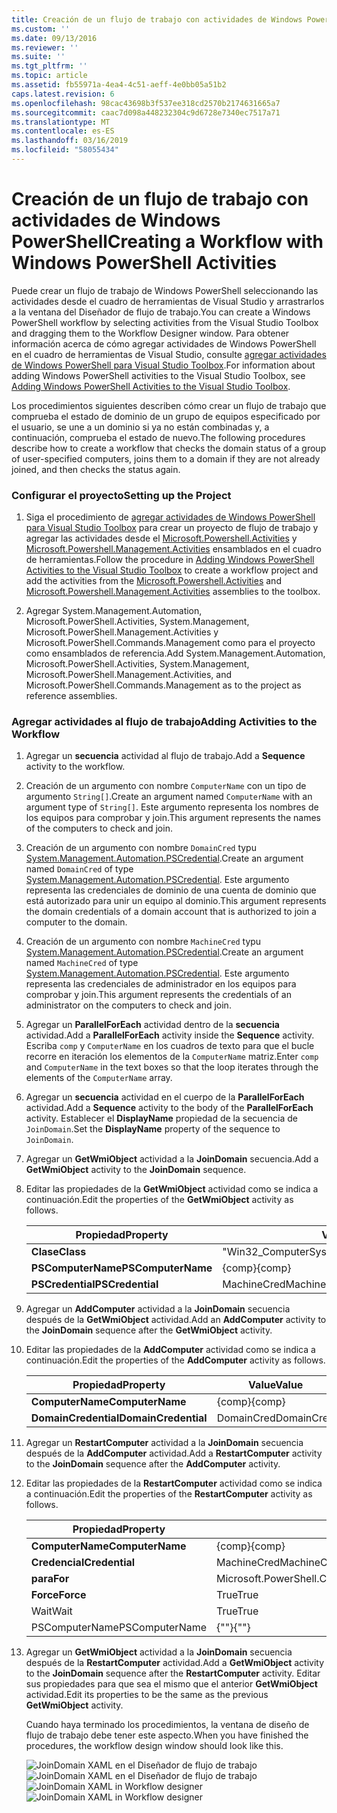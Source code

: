 ```yaml
---
title: Creación de un flujo de trabajo con actividades de Windows PowerShell | Microsoft Docs
ms.custom: ''
ms.date: 09/13/2016
ms.reviewer: ''
ms.suite: ''
ms.tgt_pltfrm: ''
ms.topic: article
ms.assetid: fb55971a-4ea4-4c51-aeff-4e0bb05a51b2
caps.latest.revision: 6
ms.openlocfilehash: 98cac43698b3f537ee318cd2570b2174631665a7
ms.sourcegitcommit: caac7d098a448232304c9d6728e7340ec7517a71
ms.translationtype: MT
ms.contentlocale: es-ES
ms.lasthandoff: 03/16/2019
ms.locfileid: "58055434"
---
```

# <a name="creating-a-workflow-with-windows-powershell-activities"></a><span data-ttu-id="29d99-102">Creación de un flujo de trabajo con actividades de Windows PowerShell</span><span class="sxs-lookup"><span data-stu-id="29d99-102">Creating a Workflow with Windows PowerShell Activities</span></span>

<span data-ttu-id="29d99-103">Puede crear un flujo de trabajo de Windows PowerShell seleccionando las actividades desde el cuadro de herramientas de Visual Studio y arrastrarlos a la ventana del Diseñador de flujo de trabajo.</span><span class="sxs-lookup"><span data-stu-id="29d99-103">You can create a Windows PowerShell workflow by selecting activities from the Visual Studio Toolbox and dragging them to the Workflow Designer window.</span></span> <span data-ttu-id="29d99-104">Para obtener información acerca de cómo agregar actividades de Windows PowerShell en el cuadro de herramientas de Visual Studio, consulte [agregar actividades de Windows PowerShell para Visual Studio Toolbox](./adding-windows-powershell-activities-to-the-visual-studio-toolbox.md).</span><span class="sxs-lookup"><span data-stu-id="29d99-104">For information about adding Windows PowerShell activities to the Visual Studio Toolbox, see [Adding Windows PowerShell Activities to the Visual Studio Toolbox](./adding-windows-powershell-activities-to-the-visual-studio-toolbox.md).</span></span>

<span data-ttu-id="29d99-105">Los procedimientos siguientes describen cómo crear un flujo de trabajo que comprueba el estado de dominio de un grupo de equipos especificado por el usuario, se une a un dominio si ya no están combinadas y, a continuación, comprueba el estado de nuevo.</span><span class="sxs-lookup"><span data-stu-id="29d99-105">The following procedures describe how to create a workflow that checks the domain status of a group of user-specified computers, joins them to a domain if they are not already joined, and then checks the status again.</span></span>

### <a name="setting-up-the-project"></a><span data-ttu-id="29d99-106">Configurar el proyecto</span><span class="sxs-lookup"><span data-stu-id="29d99-106">Setting up the Project</span></span>

1. <span data-ttu-id="29d99-107">Siga el procedimiento de [agregar actividades de Windows PowerShell para Visual Studio Toolbox](./adding-windows-powershell-activities-to-the-visual-studio-toolbox.md) para crear un proyecto de flujo de trabajo y agregar las actividades desde el [Microsoft.Powershell.Activities](/dotnet/api/Microsoft.PowerShell.Activities) y [ Microsoft.Powershell.Management.Activities](/dotnet/api/Microsoft.PowerShell.Management.Activities) ensamblados en el cuadro de herramientas.</span><span class="sxs-lookup"><span data-stu-id="29d99-107">Follow the procedure in [Adding Windows PowerShell Activities to the Visual Studio Toolbox](./adding-windows-powershell-activities-to-the-visual-studio-toolbox.md) to create a workflow project and add the activities from the [Microsoft.Powershell.Activities](/dotnet/api/Microsoft.PowerShell.Activities) and [Microsoft.Powershell.Management.Activities](/dotnet/api/Microsoft.PowerShell.Management.Activities) assemblies to the toolbox.</span></span>

2. <span data-ttu-id="29d99-108">Agregar System.Management.Automation, Microsoft.PowerShell.Activities, System.Management, Microsoft.PowerShell.Management.Activities y Microsoft.PowerShell.Commands.Management como para el proyecto como ensamblados de referencia.</span><span class="sxs-lookup"><span data-stu-id="29d99-108">Add System.Management.Automation, Microsoft.PowerShell.Activities, System.Management, Microsoft.PowerShell.Management.Activities, and Microsoft.PowerShell.Commands.Management as to the project as reference assemblies.</span></span>

### <a name="adding-activities-to-the-workflow"></a><span data-ttu-id="29d99-109">Agregar actividades al flujo de trabajo</span><span class="sxs-lookup"><span data-stu-id="29d99-109">Adding Activities to the Workflow</span></span>

1. <span data-ttu-id="29d99-110">Agregar un **secuencia** actividad al flujo de trabajo.</span><span class="sxs-lookup"><span data-stu-id="29d99-110">Add a **Sequence** activity to the workflow.</span></span>

2. <span data-ttu-id="29d99-111">Creación de un argumento con nombre `ComputerName` con un tipo de argumento `String[]`.</span><span class="sxs-lookup"><span data-stu-id="29d99-111">Create an argument named `ComputerName` with an argument type of `String[]`.</span></span> <span data-ttu-id="29d99-112">Este argumento representa los nombres de los equipos para comprobar y join.</span><span class="sxs-lookup"><span data-stu-id="29d99-112">This argument represents the names of the computers to check and join.</span></span>

3. <span data-ttu-id="29d99-113">Creación de un argumento con nombre `DomainCred` typu [System.Management.Automation.PSCredential](/dotnet/api/System.Management.Automation.PSCredential).</span><span class="sxs-lookup"><span data-stu-id="29d99-113">Create an argument named `DomainCred` of type [System.Management.Automation.PSCredential](/dotnet/api/System.Management.Automation.PSCredential).</span></span> <span data-ttu-id="29d99-114">Este argumento representa las credenciales de dominio de una cuenta de dominio que está autorizado para unir un equipo al dominio.</span><span class="sxs-lookup"><span data-stu-id="29d99-114">This argument represents the domain credentials of a domain account that is authorized to join a computer to the domain.</span></span>

4. <span data-ttu-id="29d99-115">Creación de un argumento con nombre `MachineCred` typu [System.Management.Automation.PSCredential](/dotnet/api/System.Management.Automation.PSCredential).</span><span class="sxs-lookup"><span data-stu-id="29d99-115">Create an argument named `MachineCred` of type [System.Management.Automation.PSCredential](/dotnet/api/System.Management.Automation.PSCredential).</span></span> <span data-ttu-id="29d99-116">Este argumento representa las credenciales de administrador en los equipos para comprobar y join.</span><span class="sxs-lookup"><span data-stu-id="29d99-116">This argument represents the credentials of an administrator on the computers to check and join.</span></span>

5. <span data-ttu-id="29d99-117">Agregar un **ParallelForEach** actividad dentro de la **secuencia** actividad.</span><span class="sxs-lookup"><span data-stu-id="29d99-117">Add a **ParallelForEach** activity inside the **Sequence** activity.</span></span> <span data-ttu-id="29d99-118">Escriba `comp` y `ComputerName` en los cuadros de texto para que el bucle recorre en iteración los elementos de la `ComputerName` matriz.</span><span class="sxs-lookup"><span data-stu-id="29d99-118">Enter `comp` and `ComputerName` in the text boxes so that the loop iterates through the elements of the `ComputerName` array.</span></span>

6. <span data-ttu-id="29d99-119">Agregar un **secuencia** actividad en el cuerpo de la **ParallelForEach** actividad.</span><span class="sxs-lookup"><span data-stu-id="29d99-119">Add a **Sequence** activity to the body of the **ParallelForEach** activity.</span></span> <span data-ttu-id="29d99-120">Establecer el **DisplayName** propiedad de la secuencia de `JoinDomain`.</span><span class="sxs-lookup"><span data-stu-id="29d99-120">Set the **DisplayName** property of the sequence to `JoinDomain`.</span></span>

7. <span data-ttu-id="29d99-121">Agregar un **GetWmiObject** actividad a la **JoinDomain** secuencia.</span><span class="sxs-lookup"><span data-stu-id="29d99-121">Add a **GetWmiObject** activity to the **JoinDomain** sequence.</span></span>

8. <span data-ttu-id="29d99-122">Editar las propiedades de la **GetWmiObject** actividad como se indica a continuación.</span><span class="sxs-lookup"><span data-stu-id="29d99-122">Edit the properties of the **GetWmiObject** activity as follows.</span></span>

   |<span data-ttu-id="29d99-123">Propiedad</span><span class="sxs-lookup"><span data-stu-id="29d99-123">Property</span></span>|<span data-ttu-id="29d99-124">Value</span><span class="sxs-lookup"><span data-stu-id="29d99-124">Value</span></span>|
   |--------------|-----------|
   |<span data-ttu-id="29d99-125">**Clase**</span><span class="sxs-lookup"><span data-stu-id="29d99-125">**Class**</span></span>|<span data-ttu-id="29d99-126">"Win32_ComputerSystem"</span><span class="sxs-lookup"><span data-stu-id="29d99-126">"Win32_ComputerSystem"</span></span>|
   |<span data-ttu-id="29d99-127">**PSComputerName**</span><span class="sxs-lookup"><span data-stu-id="29d99-127">**PSComputerName**</span></span>|<span data-ttu-id="29d99-128">{comp}</span><span class="sxs-lookup"><span data-stu-id="29d99-128">{comp}</span></span>|
   |<span data-ttu-id="29d99-129">**PSCredential**</span><span class="sxs-lookup"><span data-stu-id="29d99-129">**PSCredential**</span></span>|<span data-ttu-id="29d99-130">MachineCred</span><span class="sxs-lookup"><span data-stu-id="29d99-130">MachineCred</span></span>|

9. <span data-ttu-id="29d99-131">Agregar un **AddComputer** actividad a la **JoinDomain** secuencia después de la **GetWmiObject** actividad.</span><span class="sxs-lookup"><span data-stu-id="29d99-131">Add an **AddComputer** activity to the **JoinDomain** sequence after the **GetWmiObject** activity.</span></span>

10. <span data-ttu-id="29d99-132">Editar las propiedades de la **AddComputer** actividad como se indica a continuación.</span><span class="sxs-lookup"><span data-stu-id="29d99-132">Edit the properties of the **AddComputer** activity as follows.</span></span>

    |<span data-ttu-id="29d99-133">Propiedad</span><span class="sxs-lookup"><span data-stu-id="29d99-133">Property</span></span>|<span data-ttu-id="29d99-134">Value</span><span class="sxs-lookup"><span data-stu-id="29d99-134">Value</span></span>|
    |--------------|-----------|
    |<span data-ttu-id="29d99-135">**ComputerName**</span><span class="sxs-lookup"><span data-stu-id="29d99-135">**ComputerName**</span></span>|<span data-ttu-id="29d99-136">{comp}</span><span class="sxs-lookup"><span data-stu-id="29d99-136">{comp}</span></span>|
    |<span data-ttu-id="29d99-137">**DomainCredential**</span><span class="sxs-lookup"><span data-stu-id="29d99-137">**DomainCredential**</span></span>|<span data-ttu-id="29d99-138">DomainCred</span><span class="sxs-lookup"><span data-stu-id="29d99-138">DomainCred</span></span>|

11. <span data-ttu-id="29d99-139">Agregar un **RestartComputer** actividad a la **JoinDomain** secuencia después de la **AddComputer** actividad.</span><span class="sxs-lookup"><span data-stu-id="29d99-139">Add a **RestartComputer** activity to the **JoinDomain** sequence after the **AddComputer** activity.</span></span>

12. <span data-ttu-id="29d99-140">Editar las propiedades de la **RestartComputer** actividad como se indica a continuación.</span><span class="sxs-lookup"><span data-stu-id="29d99-140">Edit the properties of the **RestartComputer** activity as follows.</span></span>

    |<span data-ttu-id="29d99-141">Propiedad</span><span class="sxs-lookup"><span data-stu-id="29d99-141">Property</span></span>|<span data-ttu-id="29d99-142">Value</span><span class="sxs-lookup"><span data-stu-id="29d99-142">Value</span></span>|
    |--------------|-----------|
    |<span data-ttu-id="29d99-143">**ComputerName**</span><span class="sxs-lookup"><span data-stu-id="29d99-143">**ComputerName**</span></span>|<span data-ttu-id="29d99-144">{comp}</span><span class="sxs-lookup"><span data-stu-id="29d99-144">{comp}</span></span>|
    |<span data-ttu-id="29d99-145">**Credencial**</span><span class="sxs-lookup"><span data-stu-id="29d99-145">**Credential**</span></span>|<span data-ttu-id="29d99-146">MachineCred</span><span class="sxs-lookup"><span data-stu-id="29d99-146">MachineCred</span></span>|
    |<span data-ttu-id="29d99-147">**para**</span><span class="sxs-lookup"><span data-stu-id="29d99-147">**For**</span></span>|<span data-ttu-id="29d99-148">Microsoft.PowerShell.Commands.WaitForServiceTypes.PowerShell</span><span class="sxs-lookup"><span data-stu-id="29d99-148">Microsoft.PowerShell.Commands.WaitForServiceTypes.PowerShell</span></span>|
    |<span data-ttu-id="29d99-149">**Force**</span><span class="sxs-lookup"><span data-stu-id="29d99-149">**Force**</span></span>|<span data-ttu-id="29d99-150">True</span><span class="sxs-lookup"><span data-stu-id="29d99-150">True</span></span>|
    |<span data-ttu-id="29d99-151">Wait</span><span class="sxs-lookup"><span data-stu-id="29d99-151">Wait</span></span>|<span data-ttu-id="29d99-152">True</span><span class="sxs-lookup"><span data-stu-id="29d99-152">True</span></span>|
    |<span data-ttu-id="29d99-153">PSComputerName</span><span class="sxs-lookup"><span data-stu-id="29d99-153">PSComputerName</span></span>|<span data-ttu-id="29d99-154">{""}</span><span class="sxs-lookup"><span data-stu-id="29d99-154">{""}</span></span>|

13. <span data-ttu-id="29d99-155">Agregar un **GetWmiObject** actividad a la **JoinDomain** secuencia después de la **RestartComputer** actividad.</span><span class="sxs-lookup"><span data-stu-id="29d99-155">Add a **GetWmiObject** activity to the **JoinDomain** sequence after the **RestartComputer** activity.</span></span> <span data-ttu-id="29d99-156">Editar sus propiedades para que sea el mismo que el anterior **GetWmiObject** actividad.</span><span class="sxs-lookup"><span data-stu-id="29d99-156">Edit its properties to be the same as the previous **GetWmiObject** activity.</span></span>

    <span data-ttu-id="29d99-157">Cuando haya terminado los procedimientos, la ventana de diseño de flujo de trabajo debe tener este aspecto.</span><span class="sxs-lookup"><span data-stu-id="29d99-157">When you have finished the procedures, the workflow design window should look like this.</span></span>

    <span data-ttu-id="29d99-158">![JoinDomain XAML en el Diseñador de flujo de trabajo](../media/joindomainworkflow.png)
    ![JoinDomain XAML en el Diseñador de flujo de trabajo](../media/joindomainworkflow.png "JoinDomainWorkflow")</span><span class="sxs-lookup"><span data-stu-id="29d99-158">![JoinDomain XAML in Workflow designer](../media/joindomainworkflow.png)
![JoinDomain XAML in Workflow designer](../media/joindomainworkflow.png "JoinDomainWorkflow")</span></span>